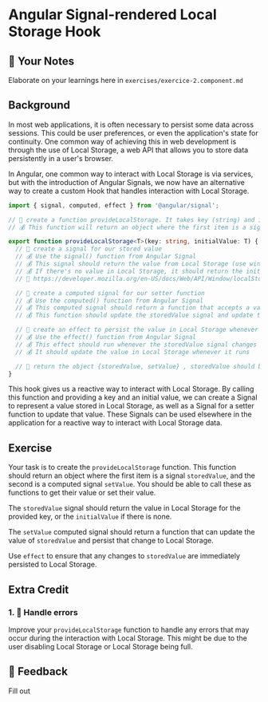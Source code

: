 # Angular Signal-rendered Local Storage Hook

## 📝 Your Notes

Elaborate on your learnings here in `exercises/exercice-2.component.md`

## Background

In most web applications, it is often necessary to persist some data across sessions. This could be user preferences, or even the application's state for continuity. 
One common way of achieving this in web development is through the use of Local Storage, a web API that allows you to store data persistently in a user's browser.

In Angular, one common way to interact with Local Storage is via services, but with the introduction of Angular Signals, we now have an alternative way to create a custom Hook that handles interaction with Local Storage.

```ts
import { signal, computed, effect } from '@angular/signal';

// 🐨 create a function provideLocalStorage. It takes key (string) and initialValue (generic T) as parameters
// 💰 This function will return an object where the first item is a signal and the second is a computed signal

export function provideLocalStorage<T>(key: string, initialValue: T) {
  // 🐨 create a signal for our stored value
  // 💰 Use the signal() function from Angular Signal
  // 💰 This signal should return the value from Local Storage (use window.localStorage.getItem())
  // 💰 If there's no value in Local Storage, it should return the initialValue
  // 📜 https://developer.mozilla.org/en-US/docs/Web/API/Window/localStorage

  // 🐨 create a computed signal for our setter function
  // 💰 Use the computed() function from Angular Signal
  // 💰 This computed signal should return a function that accepts a value (generic T or a function that returns T)
  // 💰 This function should update the storedValue signal and update the value in Local Storage

  // 🐨 create an effect to persist the value in Local Storage whenever it changes
  // 💰 Use the effect() function from Angular Signal
  // 💰 This effect should run whenever the storedValue signal changes
  // 💰 It should update the value in Local Storage whenever it runs

  // 🐨 return the object {storedValue, setValue} , storedValue should be "asReadonly"
}
```

This hook gives us a reactive way to interact with Local Storage. By calling this function and providing a key and an initial value, we can create a Signal to represent a value stored in Local Storage, as well as a Signal for a setter function to update that value. These Signals can be used elsewhere in the application for a reactive way to interact with Local Storage data.

## Exercise


Your task is to create the `provideLocalStorage` function. This function should return an object where the first item is a signal `storedValue`, and the second is a computed signal `setValue`. You should be able to call these as functions to get their value or set their value.

The `storedValue` signal should return the value in Local Storage for the provided key, or the `initialValue` if there is none.

The `setValue` computed signal should return a function that can update the value of `storedValue` and persist that change to Local Storage.

Use `effect` to ensure that any changes to `storedValue` are immediately persisted to Local Storage.

## Extra Credit

### 1. 💯 Handle errors


Improve your `provideLocalStorage` function to handle any errors that may occur during the interaction with Local Storage. This might be due to the user disabling Local Storage or Local Storage being full.

## 🦉 Feedback

Fill out
